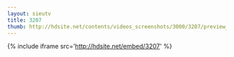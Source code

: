 ```yaml
---
layout: sieutv
title: 3207
thumb: http://hdsite.net/contents/videos_screenshots/3000/3207/preview_360p.mp4.jpg
---
```

{% include iframe src='http://hdsite.net/embed/3207' %}
 
